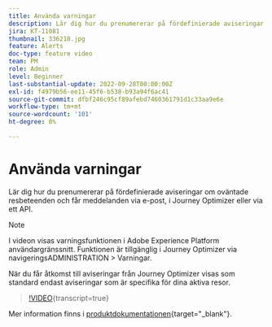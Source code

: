 ```yaml
---
title: Använda varningar
description: Lär dig hur du prenumererar på fördefinierade aviseringar om oväntade resbeteenden och får meddelanden via e-post, i Journey Optimizer eller via ett API.
jira: KT-11081
thumbnail: 336218.jpg
feature: Alerts
doc-type: feature video
team: PM
role: Admin
level: Beginner
last-substantial-update: 2022-09-28T00:00:00Z
exl-id: f4979b56-ee11-45f6-b538-b93a94f6ac41
source-git-commit: dfbf246c95cf89afebd7460361791d1c33aa9e6e
workflow-type: tm+mt
source-wordcount: '101'
ht-degree: 0%

---
```


# Använda varningar

Lär dig hur du prenumererar på fördefinierade aviseringar om oväntade resbeteenden och får meddelanden via e-post, i Journey Optimizer eller via ett API.

>[!NOTE]
>
>I videon visas varningsfunktionen i Adobe Experience Platform användargränssnitt. Funktionen är tillgänglig i Journey Optimizer via navigeringsADMINISTRATION > Varningar.
>
>
>När du får åtkomst till aviseringar från Journey Optimizer visas som standard endast aviseringar som är specifika för dina aktiva resor.

>[!VIDEO](https://video.tv.adobe.com/v/336218?quality=12&learn=on){transcript=true}

Mer information finns i [produktdokumentationen](https://experienceleague.adobe.com/en/docs/journey-optimizer/using/test/alerts){target="_blank"}.
